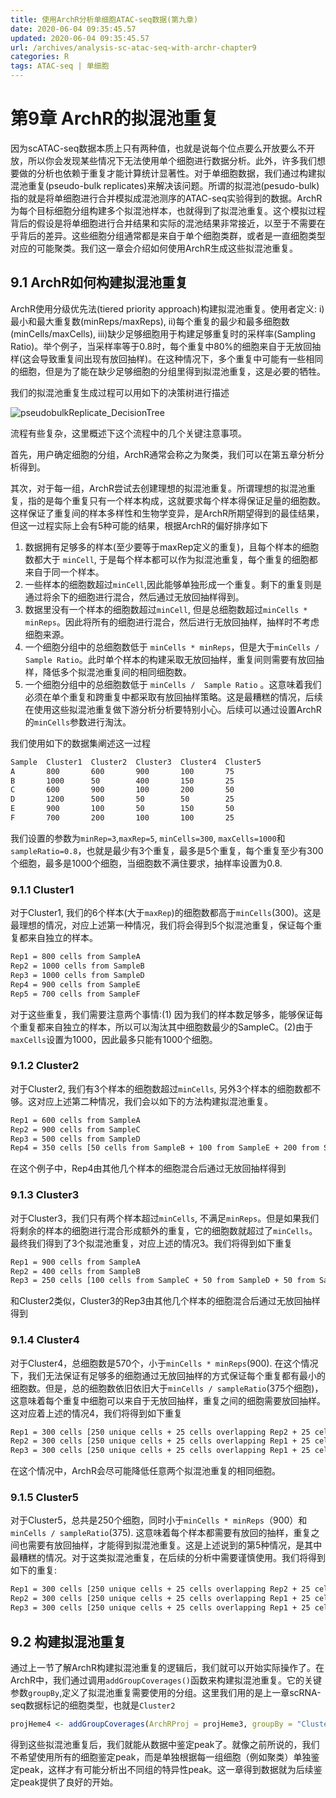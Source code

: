 ```yaml
---
title: 使用ArchR分析单细胞ATAC-seq数据(第九章)
date: 2020-06-04 09:35:45.57
updated: 2020-06-04 09:35:45.57
url: /archives/analysis-sc-atac-seq-with-archr-chapter9
categories: R
tags: ATAC-seq | 单细胞
---
```


# 第9章 ArchR的拟混池重复

因为scATAC-seq数据本质上只有两种值，也就是说每个位点要么开放要么不开放，所以你会发现某些情况下无法使用单个细胞进行数据分析。此外，许多我们想要做的分析也依赖于重复才能计算统计显著性。对于单细胞数据，我们通过构建拟混池重复(pseudo-bulk replicates)来解决该问题。所谓的拟混池(pesudo-bulk)指的就是将单细胞进行合并模拟成混池测序的ATAC-seq实验得到的数据。ArchR为每个目标细胞分组构建多个拟混池样本，也就得到了拟混池重复。这个模拟过程背后的假设是将单细胞进行合并结果和实际的混池结果非常接近，以至于不需要在乎背后的差异。这些细胞分组通常都是来自于单个细胞类群，或者是一直细胞类型对应的可能聚类。我们这一章会介绍如何使用ArchR生成这些拟混池重复。

## 9.1 ArchR如何构建拟混池重复

ArchR使用分级优先法(tiered priority approach)构建拟混池重复。使用者定义: i)最小和最大重复数(minReps/maxReps), ii)每个重复的最少和最多细胞数(minCells/maxCells), iii)缺少足够细胞用于构建足够重复时的采样率(Sampling Ratio)。举个例子，当采样率等于0.8时，每个重复中80%的细胞来自于无放回抽样(这会导致重复间出现有放回抽样)。在这种情况下，多个重复中可能有一些相同的细胞，但是为了能在缺少足够细胞的分组里得到拟混池重复，这是必要的牺牲。

我们的拟混池重复生成过程可以用如下的决策树进行描述

![pseudobulkReplicate_DecisionTree](https://halo-1252249331.cos.ap-shanghai.myqcloud.com/upload/2020/06/pseudobulkReplicate_DecisionTree-47b9cb7311714040afd8afcd14dee720.png)

流程有些复杂，这里概述下这个流程中的几个关键注意事项。

首先，用户确定细胞的分组，ArchR通常会称之为聚类，我们可以在第五章分析分析得到。

其次，对于每一组，ArchR尝试去创建理想的拟混池重复。所谓理想的拟混池重复，指的是每个重复只有一个样本构成，这就要求每个样本得保证足量的细胞数。这样保证了重复间的样本多样性和生物学变异，是ArchR所期望得到的最佳结果，但这一过程实际上会有5种可能的结果，根据ArchR的偏好排序如下

1. 数据拥有足够多的样本(至少要等于maxRep定义的重复)，且每个样本的细胞数都大于 `minCell`, 于是每个样本都可以作为拟混池重复，每个重复的细胞都来自于同一个样本。
1. 一些样本的细胞数超过`minCell`,因此能够单独形成一个重复。剩下的重复则是通过将余下的细胞进行混合，然后通过无放回抽样得到。
1. 数据里没有一个样本的细胞数超过`minCell`, 但是总细胞数超过`minCells * minReps`。因此将所有的细胞进行混合，然后进行无放回抽样，抽样时不考虑细胞来源。
1. 一个细胞分组中的总细胞数低于 `minCells * minReps`，但是大于`minCells / Sample Ratio`。此时单个样本的构建采取无放回抽样，重复间则需要有放回抽样，降低多个拟混池重复间的相同细胞数。
1. 一个细胞分组中的总细胞数低于 `minCells /  Sample Ratio` 。这意味着我们必须在单个重复和跨重复中都采取有放回抽样策略。这是最糟糕的情况，后续在使用这些拟混池重复做下游分析分析要特别小心。后续可以通过设置ArchR的`minCells`参数进行淘汰。

我们使用如下的数据集阐述这一过程

```bash
Sample  Cluster1  Cluster2  Cluster3  Cluster4  Cluster5
A       800       600       900       100       75
B       1000      50        400       150       25
C       600       900       100       200       50
D       1200      500       50        50        25
E       900       100       50        150       50
F       700       200       100       100       25
```

我们设置的参数为`minRep=3`,`maxRep=5`, `minCells=300`, `maxCells=1000`和`sampleRatio=0.8`，也就是最少有3个重复，最多是5个重复，每个重复至少有300个细胞，最多是1000个细胞，当细胞数不满住要求，抽样率设置为0.8.

### 9.1.1 Cluster1

对于Cluster1, 我们的6个样本(大于`maxRep`)的细胞数都高于`minCells`(300)。这是最理想的情况，对应上述第一种情况，我们将会得到5个拟混池重复，保证每个重复都来自独立的样本。

```bash
Rep1 = 800 cells from SampleA
Rep2 = 1000 cells from SampleB
Rep3 = 1000 cells from SampleD
Rep4 = 900 cells from SampleE
Rep5 = 700 cells from SampleF
```

对于这些重复，我们需要注意两个事情:(1) 因为我们的样本数足够多，能够保证每个重复都来自独立的样本，所以可以淘汰其中细胞数最少的SampleC。(2)由于`maxCells`设置为1000，因此最多只能有1000个细胞。

### 9.1.2 Cluster2

对于Cluster2, 我们有3个样本的细胞数超过`minCells`, 另外3个样本的细胞数都不够。这对应上述第二种情况，我们会以如下的方法构建拟混池重复。

```bash
Rep1 = 600 cells from SampleA
Rep2 = 900 cells from SampleC
Rep3 = 500 cells from SampleD
Rep4 = 350 cells [50 cells from SampleB + 100 from SampleE + 200 from SampleF]
```

在这个例子中，Rep4由其他几个样本的细胞混合后通过无放回抽样得到

### 9.1.3 Cluster3

对于Cluster3，我们只有两个样本超过`minCells`, 不满足`minReps`。但是如果我们将剩余的样本的细胞进行混合形成额外的重复，它的细胞数就超过了`minCells`。最终我们得到了3个拟混池重复，对应上述的情况3。我们将得到如下重复

```bash
Rep1 = 900 cells from SampleA
Rep2 = 400 cells from SampleB
Rep3 = 250 cells [100 cells from SampleC + 50 from SampleD + 50 from SampleE + 50 from SampleF]
```

和Cluster2类似，Cluster3的Rep3由其他几个样本的细胞混合后通过无放回抽样得到

### 9.1.4 Cluster4

对于Cluster4，总细胞数是570个，小于`minCells * minReps`(900). 在这个情况下，我们无法保证有足够多的细胞通过无放回抽样的方式保证每个重复都有最小的细胞数。但是，总的细胞数依旧依旧大于`minCells / sampleRatio`(375个细胞)，这意味着每个重复中细胞可以来自于无放回抽样，重复之间的细胞需要放回抽样。这对应着上述的情况4，我们将得到如下重复

```bash
Rep1 = 300 cells [250 unique cells + 25 cells overlapping Rep2 + 25 cells overlapping Rep3]
Rep2 = 300 cells [250 unique cells + 25 cells overlapping Rep1 + 25 cells overlapping Rep3]
Rep3 = 300 cells [250 unique cells + 25 cells overlapping Rep1 + 25 cells overlapping Rep2]
```

在这个情况中，ArchR会尽可能降低任意两个拟混池重复的相同细胞。

### 9.1.5 Cluster5

对于Cluster5，总共是250个细胞，同时小于`minCells * minReps`（900）和`minCells / sampleRatio`(375). 这意味着每个样本都需要有放回的抽样，重复之间也需要有放回抽样，才能得到拟混池重复。这是上述说到的第5种情况，是其中最糟糕的情况。对于这类拟混池重复，在后续的分析中需要谨慎使用。我们将得到如下的重复:

```bash
Rep1 = 300 cells [250 unique cells + 25 cells overlapping Rep2 + 25 cells overlapping Rep3]
Rep2 = 300 cells [250 unique cells + 25 cells overlapping Rep1 + 25 cells overlapping Rep3]
Rep3 = 300 cells [250 unique cells + 25 cells overlapping Rep1 + 25 cells overlapping Rep2]
```

## 9.2 构建拟混池重复

通过上一节了解ArchR构建拟混池重复的逻辑后，我们就可以开始实际操作了。在ArchR中，我们通过调用`addGroupCoverages()`函数来构建拟混池重复。它的关键参数`groupBy`,定义了拟混池重复需要使用的分组。这里我们用的是上一章scRNA-seq数据标记的细胞类型，也就是`Cluster2`

```r
projHeme4 <- addGroupCoverages(ArchRProj = projHeme3, groupBy = "Clusters2")
```

得到这些拟混池重复后，我们就能从数据中鉴定peak了。就像之前所说的，我们不希望使用所有的细胞鉴定peak，而是单独根据每一组细胞（例如聚类）单独鉴定peak，这样才有可能分析出不同组的特异性peak。这一章得到数据就为后续鉴定peak提供了良好的开始。